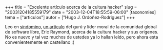 +++
title = "Excelente artículo acerca de la cultura hacker"
slug = "20031204185559179"
date = "2003-12-04T18:55:59-06:00"
[taxonomies]
tema = ["articulos"]
autor = ["Hugo J. Ordoñez-Rodriguez"]
+++

Leo en [sindomino](http://sindominio.net), [un
artículo](http://sindominio.net/biblioweb/telematica/historia-cultura-hacker.html)
del gurú y líder moral de la comunidad global de software libre, Eric
Raymond, acerca de la cultura hacker y sus origenes. No es nuevo y tal
vez muchos de ustedes ya lo hallan leído, pero ahora esta
convenientemente en castellano ;)
